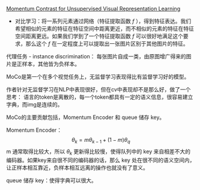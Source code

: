 [Momentum Contrast for Unsupervised Visual Representation Learning](https://arxiv.org/pdf/1911.05722)

- 对比学习：将一系列元素通过网络（特征提取函数 $f$ ），得到特征表达。我们希望相似的元素的特征在特征空间中距离更近，而不相似的元素的特征在特征空间距离更远。如果我们学到了一个特征提取函数 $f$ 可以很好地满足这个要求，那么这个 $f$ 在一定程度上可以提取出一张图片区别于其他图片的特征。

代理任务 - instance discrimination：
	每张图片自成一类，由原图增广得来的图片是正样本，其他皆为负样本。

MoCo是第一个在多个视觉任务上，无监督学习表现得比有监督学习好的模型。

作者针对无监督学习在NLP中表现很好，但在cv中表现却不是那么好，做了一个思考：
	语言的token是离散的，每一个token都具有一定的语义信息，很容易建立字典，而img是连续的。

MoCo的主要贡献包括，Momentum Encoder 和 queue 储存 key。

Momentum Encoder：
$${\theta}_k = m{\theta}_{k - 1} + (1 - m){\theta}_q$$
m 通常取得比较大，所以 ${\theta}_k$ 更新得比较慢，使得队列中的 key 来自相差不大的编码器。如果key来自很不同的编码器的话，那么 key 处在很不同的语义空间内，让正样本相互靠近，负样本相互远离的操作也就没有了意义。

queue 储存 key：使得字典可以很大。


